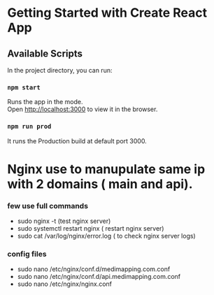 # Getting Started with Create React App

## Available Scripts

In the project directory, you can run:

### `npm start`

Runs the app in the  mode.\
Open [http://localhost:3000](http://localhost:3000) to view it in the browser.

### `npm run prod`
It runs the Production build at default port 3000.

# Nginx use to manupulate same ip with 2 domains ( main and api).
### few use full commands
- sudo nginx -t (test nginx server)
- sudo systemctl restart nginx  ( restart nginx server)
- sudo cat /var/log/nginx/error.log ( to check nginx server logs)

### config files

- sudo nano /etc/nginx/conf.d/medimapping.com.conf
- sudo nano /etc/nginx/conf.d/api.medimapping.com.conf
- sudo nano /etc/nginx/nginx.conf
